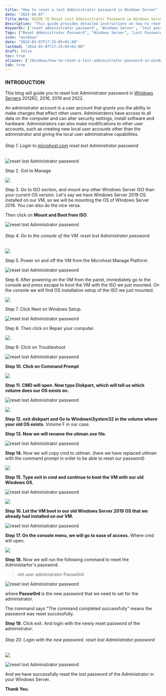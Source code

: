 ```yaml
---
title: "How to reset a lost Administrator password in Windows Server"
date: "2023-04-07"
Title_meta: GUIDE TO Reset Lost Administrator Password in Windows Server
Description: "This guide provides detailed instructions on how to reset a lost Administrator password in Windows Server. Learn methods such as using password reset disks, command prompt (Safe Mode), and third-party tools to regain access to your Windows Server administrator account"
Keywords: ['reset administrator password', 'Windows Server', 'lost password recovery', 'password reset disk', 'Safe Mode', 'server administration']
Tags: ["Reset Administrator Password", "Windows Server", "Lost Password Recovery", "Password Reset Disk", "Safe Mode", "Server Administration"]
icon: "windows"
date: "2024-03-07T17:25:05+01:00"
lastmod: "2024-03-07T17:25:05+01:00" 
draft: false
toc: true
aliases: ['/Windows/how-to-reset-a-lost-administrator-password-in-windows-server']
tab: true
---
```


### INTRODUCTION

This blog will guide you to reset lost Administrator password in [Windows Servers](https://utho.com/docs/tutorial/how-to-connect-to-a-windows-server-using-remote-desktop-protocol-rdp/) 2012R2, 2016, 2019 and 2022.

An administrator account is a user account that grants you the ability to make changes that effect other users. Administrators have access to all data on the computer and can alter security settings, install software and hardware. Administrators can also make modifications to other user accounts, such as creating new local user accounts other than the administrator and giving the local user administrative capabilities.

###### Step 1. Login to [microhost.com](https://cloud.microhost.com/login) reset lost Administrator password

![reset lost Administrator password](images/Screenshot_1-34.png)

Step 2. Got to Manage

![](images/Screenshot_2-42-1024x298.png)

Step 3. Go to ISO section, and mount any other Windows Server ISO than your current OS version. Let's say we have Windows Server 2019 OS installed on our VM, so we will be mounting the OS of WIndows Server 2016. You can also do the vice versa.

Then click on **Mount and Boot from ISO**.

![reset lost Administrator password](images/Screenshot_3-30-1024x466.png)

###### Step 4. Go to the console of the VM. reset lost Administrator password

![](images/Screenshot_4-34-1024x199.png)

Step 5. Power on and off the VM from the Microhost Manage Platform

![reset lost Administrator password](images/Screenshot_5-27-1024x385.png)

Step 6. After powering on the VM from the panel, immediately go to the console and press escape to boot the VM with the ISO we just mounted. On the console we will find OS installation setup of the ISO we just mounted.

![](images/Screenshot_6-26-1024x769.png)

Step 7. Click Next on Windows Setup.

![reset lost Administrator password](images/Screenshot_7-23-1024x762.png)

Step 8. Then click on Repair your computer.

![](images/Screenshot_7.1-1024x673.png)

Step 9. Click on Troubleshoot

![reset lost Administrator password](images/Screenshot_8-23-1024x765.png)

**Step 10. Click on Command Prompt**

![](images/Screenshot_9-19-1024x766.png)

**Step 11. CMD will open. Now type Diskpart, which will tell us which volume does our OS exists on.**

![reset lost Administrator password](images/Screenshot_10-13-1024x767.png)

![](images/Screenshot_11-12-1024x772.png)

**Step 12. exit diskpart and Go to Windows\\System32 in the volume where your old OS exists.** Volume F in our case.

**Step 13. Now we will rename the utiman.exe file.**

![reset lost Administrator password](images/Screenshot_12-14-1024x770.png)

**Step 14.** Now we will copy cmd to utilman. (here we have replaced utilman with the command prompt in order to be able to reset our password)

![](images/Screenshot_13-10-1024x767.png)

**Step 15. Type exit in cmd and continue to boot the VM with our old Windows OS.**

![reset lost Administrator password](images/Screenshot_14-9-1024x771.png)

![](images/Screenshot_15-8-1024x767.png)

**Step 16. Let the VM boot in our old Windows Server 2019 OS that we already had installed on our VM.**

![reset lost Administrator password](images/Screenshot_16-5-1024x766.png)

**Step 17. On the console menu, we will go to ease of access.** Where cmd will open.

![](images/Screenshot_17-5-1024x761.png)

**Step 18.** Now we will run the following command to reset the Administartor's password.

> net user administrator Passw0rd

![reset lost Administrator password](images/Screenshot_18-5-1024x769.png)

where **Passw0rd** is the new password that we need to set for the administrator.

The command says "The command completed successfully" means the password was reset successfully.

**Step 19.** Click exit. And login with the newly reset password of the administrator.

###### Step 20. Login with the new password. reset lost Administrator password

![](images/Screenshot_19-9-1024x764.png)

![reset lost Administrator password](images/Screenshot_20-5-1024x770.png)

And we have successfully reset the lost password of the Administrator in your Windows Server.

**Thank You.**
